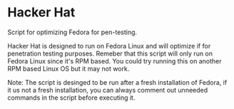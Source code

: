 # Hacker Hat
Script for optimizing Fedora for pen-testing.

Hacker Hat is designed to run on Fedora Linux and will optimize if for penetration testing purposes. Remeber that this script will only run on Fedora Linux since it's RPM based. You could try running this on another RPM based Linux OS but it may not work.

Note: The script is desinged to be run after a fresh installation of Fedora, if it us not a fresh installation, you can always comment out unneeded commands in the script before executing it. 
